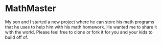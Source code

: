 # MathMaster
My son and I started a new project where he can store his math programs that he uses to help him with his math homework. He wanted me to share it with the world. Please feel free to clone or fork it for you and your kids to build off of.

